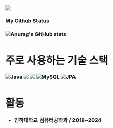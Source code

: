 <div>
<img src="https://img.shields.io/badge/tazanboy2@naver.com-EA4335?style=for-the-badge&logo=Gmail&logoColor=white">
<div>

  
<h3 align="left">My Github Status <h3>

<div>
  
![Anurag's GitHub stats](https://github-readme-stats.vercel.app/api?username=JihwanKim0929&theme=synthwave&show_icons=true)
  
</div>

<div>
  
# 주로 사용하는 기술 스택
![Java](https://img.shields.io/badge/Java-007396?style=for-the-badge&logo=java&logoColor=white)    <img src="https://img.shields.io/badge/springboot-6DB33F?style=for-the-badge&logo=springboot&logoColor=white">    <img src="https://img.shields.io/badge/Spring Security-6DB33F?style=for-the-badge&logo=Spring Security&logoColor=white">    ![MySQL](https://img.shields.io/badge/MySQL-4479A1?style=for-the-badge&logo=mysql&logoColor=white)    ![JPA](https://img.shields.io/badge/JPA-hibernate-orange)  


# 활동
- 인하대학교 컴퓨터공학과 / 2018~2024
